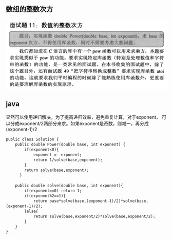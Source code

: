 ## 数组的整数次方

![数组的整数次方](./images/question-11.png)

## java

显然可以使用递归解决，为了提高递归效率，避免重复计算，对于exponent，
可以分成exponent/2两部分来求。如果exponent是奇数，则减一，再分成(exponent-1)/2

    public class Solution {  
        public double Power(double base, int exponent) {          
            if(exponent<0){  
                exponent = -exponent;  
                return 1/solve(base,exponent);  
            }  
            return solve(base,exponent);  
          }  
          
        public double solve(double base, int exponent){  
            if(exponent==0) return 1;  
            if(exponent%2==1){  
                return base*solve(base,(exponent-1)/2)*solve(base,(exponent-1)/2);  
            }else{  
                return solve(base,exponent/2)*solve(base,exponent/2);  
            }  
        }  
    } 
